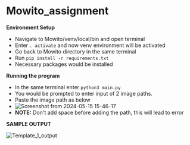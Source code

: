 # Mowito_assignment

**Environment Setup**
  - Navigate to Mowito/venv/local/bin and open terminal
  - Enter `. activate` and now venv environment will be activated
  - Go back to Mowito directory in the same terminal
  - Run `pip install -r requirements.txt`
  - Necessary packages would be installed

**Running the program**
  - In the same terminal enter `python3 main.py`
  - You would be prompted to enter input of 2 image paths.
  - Paste the image path as below
  - ![Screenshot from 2024-05-15 15-46-17](https://github.com/Tr0612/Mowito_assignment/assets/45840572/717e1315-cd0e-4ddc-8996-6fa2db9a72ef)
  - **NOTE:** Don't add space before adding the path, this will lead to error

**SAMPLE OUTPUT**

![Template_1_output](https://github.com/Tr0612/Mowito_assignment/assets/45840572/fe48bf38-5888-4941-9627-e54656083778)
